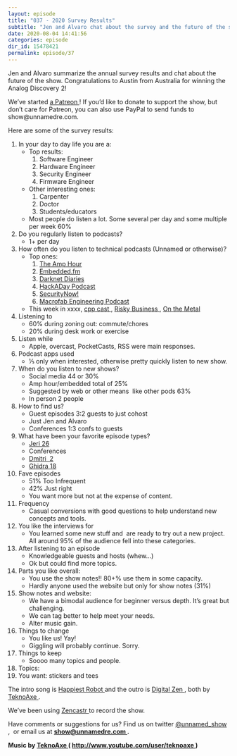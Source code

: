 ```yaml
---
layout: episode
title: "037 - 2020 Survey Results"
subtitle: "Jen and Alvaro chat about the survey and the future of the show!"
date: 2020-08-04 14:41:56
categories: episode
dir_id: 15478421
permalink: episode/37
---
```

<p>
 Jen and Alvaro summarize the annual survey results and chat about the future of the show. Congratulations to Austin from Australia for winning the Analog Discovery 2!
</p>
<p>
 We’ve started
 <a href="https://www.patreon.com/unnamedre">
  a Patreon
 </a>
 ! If you’d like to donate to support the show, but don’t care for Patreon, you can also use PayPal to send funds to  show@unnamedre.com.
</p>
<p>
 Here are some of the survey results:
</p>
<ol>
 <li>
  In your day to day life you are a:
 </li>
 <li style="list-style: none; display: inline;">
  <ul>
   <li>
    Top results:
   </li>
   <li style="list-style: none; display: inline;">
    <ol>
     <li>
      Software Engineer
     </li>
     <li>
      Hardware Engineer
     </li>
     <li>
      Security Engineer
     </li>
     <li>
      Firmware Engineer
     </li>
    </ol>
   </li>
   <li>
    Other interesting ones:
   </li>
   <li style="list-style: none; display: inline;">
    <ol>
     <li>
      Carpenter
     </li>
     <li>
      Doctor
     </li>
     <li>
      Students/educators
     </li>
    </ol>
   </li>
  </ul>
  <ul>
   <li>
    Most people do listen a lot. Some several per day and some multiple per week 60%
   </li>
  </ul>
 </li>
 <li>
  Do you regularly listen to podcasts?
  <ul>
   <li>
    1+ per day
   </li>
  </ul>
 </li>
 <li>
  How often do you listen to technical podcasts (Unnamed or otherwise)?
  <ul>
   <li>
    Top ones:
   </li>
   <li style="list-style: none; display: inline;">
    <ol>
     <li>
      <a href="https://theamphour.com/">
       The Amp Hour
      </a>
     </li>
     <li>
      <a href="https://embedded.fm/">
       Embedded.fm
      </a>
     </li>
     <li>
      <a href="https://darknetdiaries.com/">
       Darknet Diaries
      </a>
     </li>
     <li>
      <a href="https://hackaday.com/category/podcasts/">
       HackADay Podcast
      </a>
     </li>
     <li>
      <a href="https://twit.tv/shows/security-now">
       SecurityNow!
      </a>
     </li>
     <li>
      <a href="https://macrofab.com/blog/podcast/">
       Macrofab Engineering Podcast
      </a>
     </li>
    </ol>
   </li>
   <li>
    This week in xxxx,
    <a href="https://cppcast.com/">
     cpp cast
    </a>
    ,
    <a href="https://risky.biz/netcasts/risky-business/">
     Risky Business
    </a>
    ,
    <a href="https://oxide.computer/podcast/">
     On the Metal
    </a>
   </li>
  </ul>
 </li>
 <li>
  Listening to
  <ul>
   <li>
    60% during zoning out: commute/chores
   </li>
   <li>
    20% during desk work or exercise
   </li>
  </ul>
 </li>
 <li>
  Listen while
  <ul>
   <li>
    Apple, overcast, PocketCasts, RSS were main responses.
   </li>
  </ul>
 </li>
 <li>
  Podcast apps used
  <ul>
   <li>
    ⅕ only when interested, otherwise pretty quickly listen to new show.
   </li>
  </ul>
 </li>
 <li>
  When do you listen to new shows?
  <ul>
   <li>
    Social media 44 or 30%
   </li>
   <li>
    Amp hour/embedded total of 25%
   </li>
   <li>
    Suggested by web or other means  like other pods 63%
   </li>
   <li>
    In person 2 people
   </li>
  </ul>
 </li>
 <li>
  How to find us?
  <ul>
   <li>
    Guest episodes 3:2 guests to just cohost
   </li>
   <li>
    Just Jen and Alvaro
   </li>
   <li>
    Conferences 1:3 confs to guests
   </li>
  </ul>
 </li>
 <li>
  What have been your favorite episode types?
  <ul>
   <li>
    <a href="https://unnamedre.com/episode/26">
     Jeri 26
    </a>
   </li>
   <li>
    Conferences
   </li>
   <li>
    <a href="https://unnamedre.com/episode/2">
     Dmitri  2
    </a>
   </li>
   <li>
    <a href="https://unnamedre.com/episode/18">
     Ghidra 18
    </a>
   </li>
  </ul>
 </li>
 <li>
  Fave episodes
  <ul>
   <li>
    51% Too Infrequent
   </li>
   <li>
    42% Just right
   </li>
   <li>
    You want more but not at the expense of content.
   </li>
  </ul>
 </li>
 <li>
  Frequency
  <ul>
   <li>
    Casual conversions with good questions to help understand new concepts and tools.
   </li>
  </ul>
 </li>
 <li>
  You like the interviews for
  <ul>
   <li>
    You learned some new stuff and  are ready to try out a new project. All around 95% of the audience fell into these categories.
   </li>
  </ul>
 </li>
 <li>
  After listening to an episode
  <ul>
   <li>
    Knowledgeable guests and hosts (whew…)
   </li>
   <li>
    Ok but could find more topics.
   </li>
  </ul>
 </li>
 <li>
  Parts you like overall:
  <ul>
   <li>
    You use the show notes!! 80+% use them in some capacity.
   </li>
   <li>
    Hardly anyone used the website but only for show notes (31%)
   </li>
  </ul>
 </li>
 <li>
  Show notes and website:
  <ul>
   <li>
    We have a bimodal audience for beginner versus depth. It’s great but challenging.
   </li>
   <li>
    We can tag better to help meet your needs.
   </li>
   <li>
    Alter music gain.
   </li>
  </ul>
 </li>
 <li>
  Things to change
  <ul>
   <li>
    You like us! Yay!
   </li>
   <li>
    Giggling will probably continue. Sorry.
   </li>
  </ul>
 </li>
 <li>
  Things to keep
  <ul>
   <li>
    Soooo many topics and people.
   </li>
  </ul>
 </li>
 <li>
  Topics:
 </li>
 <li>
  You want: stickers and tees
 </li>
</ol>
<p>
 The intro song is
 <a href="https://youtu.be/dMutPKKJVZY">
  Happiest Robot
 </a>
 and the outro is
 <a href="https://youtu.be/tZDRDwcsG9o">
  Digital Zen
 </a>
 , both by
 <a href="http://www.teknoaxe.com">
  TeknoAxe
 </a>
 .
</p>
<p>
 We’ve been using
 <a href="https://zencastr.com/">
  Zencastr
 </a>
 to record the show.
</p>
<p>
 Have comments or suggestions for us? Find us on twitter
 <a href="https://twitter.com/unnamed_show">
  @unnamed_show
 </a>
 ,  or email us at
 <a href="mailto:show@unnamedre.com">
  <strong>
   show@unnamedre.com
  </strong>
 </a>
 <strong>
  .
 </strong>
</p>
<p>
 <strong>
  Music by
 </strong>
 <a href="http://www.teknoaxe.com">
  <strong>
   TeknoAxe
  </strong>
 </a>
 <strong>
  (
 </strong>
 <a href="http://www.youtube.com/user/teknoaxe">
  <strong>
   http://www.youtube.com/user/teknoaxe
  </strong>
 </a>
 <strong>
  )
 </strong>
</p>
